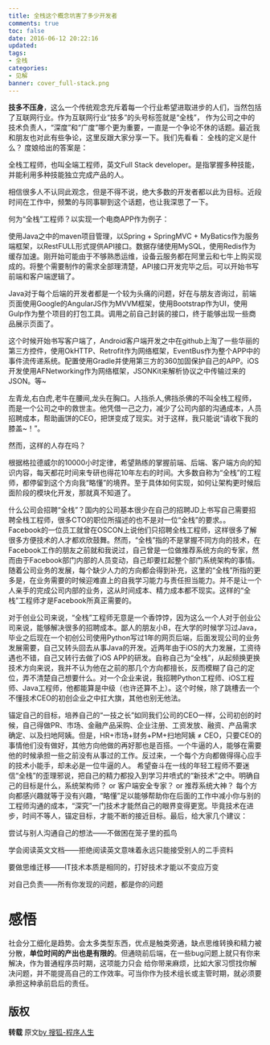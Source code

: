 ```yaml
---
title: 全栈这个概念坑害了多少开发者
comments: true
toc: false
date: 2016-06-12 20:22:16
updated:
tags:
- 全栈 
categories:
- 见解
banner: cover_full-stack.png
---
```

**技多不压身**，这么一个传统观念充斥着每一个行业希望进取进步的人们，当然包括了互联网行业。作为互联网行业“技多”的头号标签就是“全栈”，
作为公司之中的技术负责人，“深度”和“广度”哪个更为重要，一直是一个争论不休的话题。最近我和朋友也对此有些争论，这里反跟大家分享一下。我们先看看：
全栈的定义是什么？ 度娘给出的答案是：

全栈工程师，也叫全端工程师，英文Full Stack developer。是指掌握多种技能，并能利用多种技能独立完成产品的人。

相信很多人不认同此观念，但是不得不说，绝大多数的开发者都以此为目标。近段时间在工作中，频繁的与同事聊到这个话题，也让我深思了一下。

何为“全栈”工程师？以实现一个电商APP作为例子：

使用Java之中的maven项目管理，以Spring + SpringMVC + MyBatics作为服务端框架，以RestFULL形式提供API接口。数据存储使用MySQL，使用Redis作为缓存加速。刚开始可能由于不够熟悉运维，设备云服务都在阿里云和七牛上购买现成的。将整个需要制作的需求全部理清楚，API接口开发完毕之后。可以开始书写前端和客户端逻辑了。

Java对于每个后端的开发者都是一个较为头痛的问题，好在与朋友咨询过，前端页面使用Google的AngularJS作为MVVM框架，使用Bootstrap作为UI，使用Gulp作为整个项目的打包工具。调用之前自己封装的接口，终于能够出现一些商品展示页面了。

这个时候开始书写客户端了，Android客户端开发之中在github上淘了一些华丽的第三方控件，使用OkHTTP、Retrofit作为网络框架，EventBus作为整个APP中的事件流传递系统。配置使用Gradle并使用第三方的360加固保护自己的APP。iOS开发使用AFNetworking作为网络框架，JSONKit来解析协议之中传输过来的JSON。等~

左青龙,右白虎,老牛在腰间,龙头在胸口。人挡杀人,佛挡杀佛的不叫全栈工程师，而是一个公司之中的救世主。他凭借一己之力，减少了公司内部的沟通成本，人员招聘成本，帮助画饼的CEO，把饼变成了现实。对于这样，我只能说“请收下我的膝盖~！”。

然而，这样的人存在吗？

根据格拉德威尔的10000小时定律，希望熟练的掌握前端、后端、客户端方向的知识内容，每天都花时间来专研也得花10年左右的时间。大多数自称为“全栈”的工程师，都停留到这个方向我“略懂”的境界。至于具体如何实现，如何让架构更时候后面阶段的模块化开发，那就真不知道了。

什么公司会招聘“全栈”？国内的公司基本很少在自己的招聘JD上书写自己需要招聘全栈工程师，很多CTO的职位所描述的也不是对一位“全栈”的要求。。Facebook的一位员工就曾在OSCON上说他们只招聘全栈工程师，这样很多了解很多方便技术的人才都欢欣鼓舞。然而，“全栈”指的不是掌握不同方向的技术，在Facebook工作的朋友之前就和我说过，自己曾是一位做推荐系统方向的专家，然而由于Facebook部门内部的人员变动，自己却要扛起整个部门系统架构的事情。随着公司业务的发展，每个缺少人力的方向都会得到补充，这里的“全栈”所指的更多是，在业务需要的时候迎难直上的自我学习能力与责任担当能力。并不是让一个人亲手的完成公司内部的业务，这从时间成本、精力成本都不现实。这样的“全栈”工程师才是Facebook所真正需要的。

对于创业公司来说，“全栈”工程师无意是一个香饽饽，因为这么一个人对于创业公司来说，能够解决很多的招聘成本。鄙人的朋友小B，在大学的时候学习过Java，毕业之后现在一个初创公司使用Python写过1年的网页后端，后面发现公司的业务发展需要，自己又转头回去从事Java的开发。近两年由于iOS的大力发展，工资待遇也不错，自己又转行去做了iOS APP的研发。自称自己为“全栈”，从起频换更换技术方向来说，我并不认为他在之前的那几个方向都擅长，反而模糊了自己的定位，弄不清楚自己想要什么。对一个企业来说，我招聘Python工程师、iOS工程师、Java工程师，他都能算是中级（也许还算不上）。这个时候，除了跳槽去一个不懂技术CEO的初创企业之中扛大旗，其他也别无他法。

锚定自己的目标，培养自己的“一技之长”如同我们公司的CEO一样，公司初创的时候，自己得做PR、市场、金融产品采购、企业注册、工资发放、融资、产品需求确定、以及扫地阿姨。但是，HR+市场+财务+PM+扫地阿姨 ≠ CEO，只要CEO的事情他们没有做好，其他方向他做的再好那也是百搭。一个牛逼的人，能够在需要他的时候承担一些之前没有从事过的工作。反过来，一个每个方向都做得得心应手的技术小能手，却未必是一位牛逼的人。
希望奋斗在一线的年轻工程师不要迷信“全栈”的歪理邪说，把自己的精力都投入到学习井喷式的“新技术”之中。明确自己的目标是什么，系统架构师？ or 客户端安全专家？ or 推荐系统大神？ 每个方向都感兴趣就等于没有兴趣，“略懂”足以能够帮助你在后面的工作中减小你与别的工程师沟通的成本，“深究”一门技术才能然自己的眼界变得更宽。毕竟技术在进步，时间不等人，锚定目标，才能不断的接近目标。最后，给大家几个建议：

尝试与别人沟通自己的想法——不做困在笼子里的孤鸟

学会阅读英文文档——拒绝阅读英文意味着永远只能接受别人的二手资料

要做思维迁移——IT技术本质是相同的，打好技术才能以不变应万变

对自己负责——所有你发现的问题，都是你的问题

# 感悟
社会分工细化是趋势。会太多类型东西，优点是触类旁通，缺点思维转换和精力被分散，**单位时间的产出也是有限的**。但通晓前后端，在一些bug问题上就只有你来解决，作为普通程序员时期，这项能力只会
给你带来麻烦，比如大家习惯找你解决问题，并不能提高自己的工作效率。可当你作为技术组长或主管时期，就必须要承担这种承前启后的责任。
## 版权
**转载** 原文[by 搜狐-程序人生](http://www.sohu.com/a/82645048_163157)